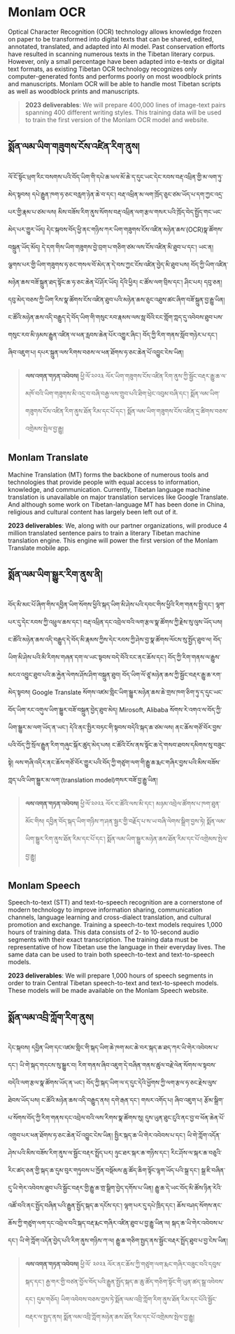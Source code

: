# Monlam OCR

Optical Character Recognition (OCR) technology allows knowledge frozen on paper to be transformed into digital texts that can be shared, edited, annotated, translated, and adapted into AI model. Past conservation efforts have resulted in scanning numerous texts in the Tibetan literary corpus. However, only a small percentage have been adapted into e-texts or digital text formats, as existing Tibetan OCR technology recognizes only computer-generated fonts and performs poorly on most woodblock prints and manuscripts. Monlam OCR will be able to handle most Tibetan scripts as well as woodblock prints and manuscripts.

> **2023 deliverables**: We will prepare 400,000 lines of image-text pairs spanning 400 different writing styles. This training data will be used to train the first version of the Monlam OCR model and website.

## སྨོན་ལམ་ཡིག་གཟུགས་ངོས་འཛིན་རིག་ནུས། 
ལོ་ངོ་སྟོང་ཕྲག་རིང་བསགས་པའི་བོད་ཡིག་གི་དཔེ་ཆ་ཕལ་མོ་ཆེ་ད་དུང་ཡང་དེང་རབས་བརྡ་འཕྲིན་གྱི་མ་ལག་ཏུ་མེད་སྟབས། དཔེ་རྒྱུན་ཁག་ཧ་ཅང་བརླག་ཉེན་ཆེ་བ་དང་། བརྡ་འཕྲིན་མ་ལག་ཁྲོད་ཅུང་ཙམ་ཡོད་པ་དག་ཀྱང་འདྲ་པར་གྱི་རྣམ་པ་ཙམ་ལས། མིས་བཟོས་རིག་ནུས་སོགས་བརྡ་འཕྲིན་ལག་རྩལ་གསར་པའི་ཁྲོད་བེད་སྤྱོད་གང་ཡང་མེད་པར་གྱུར་ཡོད། དེང་སྐབས་བོད་ཕྱི་ནང་གཉིས་ཀར་ཡིག་གཟུགས་ངོས་འཛིན་མཉེན་ཆས་(OCR)སྣ་ཚོགས་བསྐྲུན་ཡོད་མོད། དེ་དག་གིས་ཡིག་གཟུགས་བྱེ་བྲག་པ་གཅིག་ཙམ་ལས་ངོས་འཛིན་མི་ཐུབ་པ་དང་། ཡང་ན། ལྕགས་པར་གྱི་ཡིག་གཟུགས་ཧ་ཅང་གསལ་བོ་མེད་ན་དེ་བས་ཀྱང་ངོས་འཛིན་བྱེད་མི་ཐུབ་པས། བོད་ཀྱི་ཡིག་འཛིན་མཉེན་ཆས་བཟོ་སྐྲུན་ཐད་སྟོང་ཆ་ཧ་ཅང་ཆེན་པོ་ཤོར་ཡོད། དེའི་ཕྱིར། ང་ཚོས་ལག་བྲིས་དང་། ཤིང་པར། དབུ་ཅན། དབུ་མེད་བཅས་ཀྱི་ཡིག་རིས་སྣ་ཚོགས་ངོས་འཛིན་ཐུབ་པའི་མཉེན་ཆས་ཅུང་འཐུས་ཚང་ཞིག་བཟོ་སྐྲུན་བྱ་རྒྱུ་ཡིན། ང་ཚོའི་མཉེན་ཆས་འདི་བརྒྱུད་དེ་བོད་ཡིག་གི་གསུང་རབ་རྣམས་ལས་སླ་བོའི་ངང་གློག་ཀླད་དུ་འབེབས་ཐུབ་པས་གསུང་རབ་མི་ཉམས་རྒྱུན་འཛིན་ལ་ཕན་རླབས་ཆེན་པོར་འགྱུར་ཞིང་། བོད་ཀྱི་རིག་གནས་སློབ་གཉེར་པ་དང་། ཞིབ་འཇུག་པ། དཔར་སྐྲུན་ལས་རིགས་བཅས་ལ་ཕན་ཐོགས་ཧ་ཅང་ཆེན་པོ་འབྱུང་ངེས་ཡིན། 


> **ལས་འགན་གཏན་འབེབས།** ཕྱི་ལོ་༢༠༢༣ ལོར་ཡིག་གཟུགས་ངོས་འཛིན་རིག་ནུས་ཀྱི་སྦྱོང་བརྡར་རྒྱུ་ཆ་ལ་མཁོ་བའི་ཡིག་གཟུགས་མི་འདྲ་བ་བཞི་བརྒྱ་ལས་གྲུབ་པའི་ཐིག་ཕྲེང་འབུམ་བཞི་དང་། སྨོན་ལམ་ཡིག་གཟུགས་ངོས་འཛིན་རིག་ནུས་ཐོན་རིམ་དང་པོ་དང་། སྨོན་ལམ་ཡིག་གཟུགས་ངོས་འཛིན་དྲ་ཚིགས་བཅས་འགྲེམས་སྤེལ་བྱ་རྒྱུ།


## Monlam Translate

Machine Translation (MT) forms the backbone of numerous tools and technologies that provide people with equal access to information, knowledge, and communication. Currently, Tibetan language machine translation is unavailable on major translation services like Google Translate. And although some work on Tibetan-language MT has been done in China, religious and cultural content has largely been left out of it.

**2023 deliverables**: We, along with our partner organizations, will produce 4 million translated sentence pairs to train a literary Tibetan machine translation engine. This engine will power the first version of the Monlam Translate mobile app.


## སྨོན་ལམ་ཡིག་སྒྱུར་རིག་ནུས་ནི། 
བོད་མི་མང་པོ་ཞིག་གིས་དབྱིན་ཡིག་སོགས་ཕྱིའི་སྐད་ཡིག་མི་ཤེས་པའི་དབང་གིས་ཕྱིའི་རིག་གནས་སྤྱི་དང་། ལྷག་པར་དུ་དེང་རབས་ཀྱི་འཕྲུལ་ཆས་དང་། བརྡ་འཕྲིན་དང་འབྲེལ་བའི་ལག་རྩལ་སྣ་ཚོགས་ཀྱི་རྗེས་སུ་ལུས་ཡོད་པས། ང་ཚོའི་མཉེན་ཆས་འདི་བརྒྱུད་དེ་བོད་མི་རྣམས་ཀྱིས་དེང་རབས་ཀྱི་ཤེས་བྱ་སྣ་ཚོགས་ལོངས་སུ་སྤྱོད་ཐུབ་ལ། བོད་ཡིག་མི་ཤེས་པའི་མི་རིགས་གཞན་དག་ལ་ཡང་སྟབས་བདེ་བོའི་ངང་ནང་ཆོས་དང་། བོད་ཀྱི་རིག་གནས་ལ་རྒྱུས་མངའ་འབྱུང་ཐུབ་པའི་ཆ་རྐྱེན་ལེགས་ཤོས་ཤིག་བསྐྲུན་ཐུབ། 
བོད་ཡིག་ལོ་ཙཱ་མཉེན་ཆས་ཀྱི་སྦྱོང་བརྡར་རྒྱུ་ཆ་རག་མེད་སྟབས། Google Translate སོགས་འཛམ་གླིང་ཡིག་སྒྱུར་མཉེན་ཆས་ཆེ་གྲས་ཁག་ཅིག་ཏུ་ད་དུང་ཡང་བོད་ཡིག་རང་འགུལ་ཡིག་སྒྱུར་བཟོ་བསྐྲུན་བྱེད་ཐུབ་མེད།   Mirosoft, Alibaba  སོགས་རེ་འགའ་ལ་བོད་ཀྱི་ཡིག་སྒྱུར་མ་ལག་ཡོད་ན་ཡང་། དེའི་ནང་སྤྱིར་བཏང་གི་སྟབས་བདེའི་སྐད་ཆ་ཙམ་ལས། ནང་ཆོས་གཙོ་བོར་བྱས་པའི་བོད་ཀྱི་སྲོལ་རྒྱུན་རིག་གཞུང་སྐོར་ཚུད་མེད་པས། ང་ཚོའི་ངོས་ནས་སྟོང་ཆ་དེ་གསབ་ཐབས་དམིགས་སུ་བཟུང་སྟེ། ལས་གཞི་འདིར་ནང་ཆོས་གཙོ་བོར་གྱུར་པའི་བོད་ཀྱི་གཙུག་ལག་གི་རྒྱུ་ཆ་རྨང་གཞིར་བྱས་པའི་མིས་བཟོས་ཀླད་པའི་ཡིག་སྒྱུར་མ་ལག་(translation model)གསར་བཟོ་བྱ་རྒྱུ་ཡིན། 


> **ལས་འགན་གཏན་འབེབས།** ཕྱི་ལོ་༢༠༢༣ ལོར་ང་ཚོའི་ལས་མི་དང་། མཉམ་འབྲེལ་ཚོགས་པ་ཁག་ཐུན་མོང་གིས། དབྱིན་བོད་སྐད་ཡིག་གཉིས་ཀ་ཤན་སྦྱར་གྱི་བརྗོད་པ་ས་ཡ་བཞི་ལེགས་སྒྲིག་བྱས་ཏེ། སྨོན་ལམ་ཡིག་སྒྱུར་རིག་ནུས་ཐོན་རིམ་དང་པོ་དང་། སྨོན་ལམ་ཡིག་སྒྱུར་མཉེན་ཆས་ཐོན་རིམ་དང་པོ་འགྲེམས་སྤེལ་བྱ་རྒྱུ། 


## Monlam Speech

Speech-to-text (STT) and text-to-speech recognition are a cornerstone of modern technology to improve information sharing, communication channels, language learning and cross-dialect translation, and cultural promotion and exchange. Training a speech-to-text models requires 1,000 hours of training data. This data consists of 2- to 10-second audio segments with their exact transcription. The training data must be representative of how Tibetan use the language in their everyday lives. The same data can be used to train both speech-to-text and text-to-speech models.

**2023 deliverables**: We will prepare 1,000 hours of speech segments in order to train Central Tibetan speech-to-text and text-to-speech models. These models will be made available on the Monlam Speech website.

## སྨོན་ལམ་འབྲི་ཀློག་རིག་ནུས། 

དེང་སྐབས། དབྱིན་ཡིག་དང་འཛམ་གླིང་གི་སྐད་ཡིག་ཆེ་ཁག་མང་ཆེ་བར་སྐད་ཆ་ཐད་ཀར་ཡི་གེར་འབེབས་པ་དང་། ཡི་གེ་སྐད་གདངས་སུ་སྒྱུར་བ། རིག་གནས་ཞིབ་འཇུག་དེ་བཞིན་གནས་ཚུལ་བརྗེ་ལེན་སོགས་ལ་སྟབས་བདེའི་ལག་རྩལ་སྣ་ཚོགས་ཡོད་ན་ཡང་། བོད་ཀྱི་སྐད་ཡིག་ལ་ད་དུང་དེའི་ཕྱོགས་ཀྱི་ལག་རྩལ་ཧ་ཅང་རྗེས་ལུས་ཐེབས་ཡོད་པས། ང་ཚོའི་མཉེན་ཆས་འདི་བརྒྱུད་ནས། དགེ་རྒན་དང་། གསར་འགོད་པ། ཞིབ་འཇུག་པ། རྩོམ་སྒྲིག་པ་སོགས་བོད་ཀྱི་རིག་གནས་དང་འབྲེལ་བའི་ལས་རིགས་སྣ་ཚོགས་སུ། དུས་ཡུན་ཐུང་ངུའི་ནང་བྱ་བ་ཕོན་ཆེན་པོ་འགྲུབ་པར་ཕན་ཐོགས་ཧ་ཅང་ཆེན་པོ་འབྱུང་ངེས་ཡིན། 
སྤྱིར་སྐད་ཆ་ཡི་གེར་འབེབས་པ་དང་། ཡི་གེ་ཀློག་འདོན་ཤེས་པའི་མིས་བཟོས་རིག་ནུས་ལ་སྦྱོང་བརྡར་སྤྲོད་པར། ཉུང་ཐར་སྐར་ཆ་གཉིས་དང་། རིང་ཤོས་ལ་སྐར་ཆ་བཅུའི་རིང་ཚད་ཅན་གྱི་སྐད་ཆ་དུམ་བུར་གཏུབས་པ་ཁྱོན་བསྡོམས་ཆུ་ཚོད་ཆིག་སྟོང་ལྷག་ཡོད་པའི་སྒྲ་དང་། སྒྲ་ཇི་བཞིན་དུ་ཡི་གེར་འབེབས་ཐུབ་པའི་སྦྱོང་བརྡར་གྱི་རྒྱུ་ཆ་གྲ་སྒྲིག་བྱེད་དགོས་པ་ཡིན། རྒྱུ་ཆ་དེ་ཡང་བོད་མི་ཚོས་ཉིན་རེའི་འཚོ་བའི་ནང་སྤྱོད་བཞིན་པའི་རྒྱུན་སྤྱོད་སྐད་ཆ་དངོས་དང་། ལྷག་པར་དུ་དཔེ་ཁྲིད་དང་། ཆོས་བཤད་སོགས་ནང་ཆོས་ཀྱི་གཙུག་ལག་དང་འབྲེལ་བའི་སྐད་བརྡ་རྨང་གཞིར་འཛིན་ཐུབ་པ་བྱ་རྒྱུ་ཡིན་ལ། སྐད་ཆ་ཡི་གེར་འབེབས་པ་དང་། ཡི་གེ་ཀློག་འདོན་བྱེད་པའི་རིག་ནུས་གཉིས་ཀ་ལ། རྒྱུ་ཆ་གཅིག་སྤྱད་ནས་སྦྱོང་བརྡར་སྤྲོད་ཐུབ་པ་བྱ་ངེས་ཡིན། 


> **ལས་འགན་གཏན་འབེབས།** ཕྱི་ལོ་ ༢༠༢༣ ལོར་ནང་ཆོས་ཀྱི་གཙུག་ལག་རྨང་གཞིར་བཟུང་བའི་དབུས་སྐད་དང་། རྒྱ་གར་གྱི་བཙན་བྱོལ་བོད་པའི་རྒྱུན་སྤྱོད་སྐད་ཆ་ཆུ་ཚོད་གཅིག་སྟོང་གི་ཡུན་ཚད་སྒྲ་འབེབས་དང་། དུམ་གཅོད། ཡིག་འབེབས་བཅས་བྱས་ཏེ་སྨོན་ལམ་འབྲི་ཀློག་རིག་ནུས་ཐོན་རིམ་དང་པོའི་སྦྱོང་བརྡར་ལ་སྤྱད་ནས། སྨོན་ལམ་འབྲི་ཀློག་མཉེན་ཆས་ཐོན་རིམ་དང་པོ་འགྲེམས་སྤེལ་བྱ་རྒྱུ།





